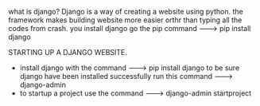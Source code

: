 what is django?
Django is a way of creating a website using python. the framework makes building website more easier orthr than typing all the codes from crash. you install django go the pip command ---> pip install django

STARTING UP A DJANGO WEBSITE.
* install django with the command ---> pip install django
    to be sure django have been installed successfully run this command ---> django-admin   
* to startup a project use the command ---> django-admin startproject     

